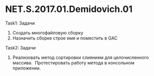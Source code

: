 # NET.S.2017.01.Demidovich.01
Task1:
Задачи
  1. Cоздать многофайловую сборку
  2. Назначить сборке строе имя и поместить в GAC
  
Task2: 
Задачи
  1. Реализовать метод сортировки слиянием для целочисленного массива.  Протестировать работу метода в консольном приложении.
